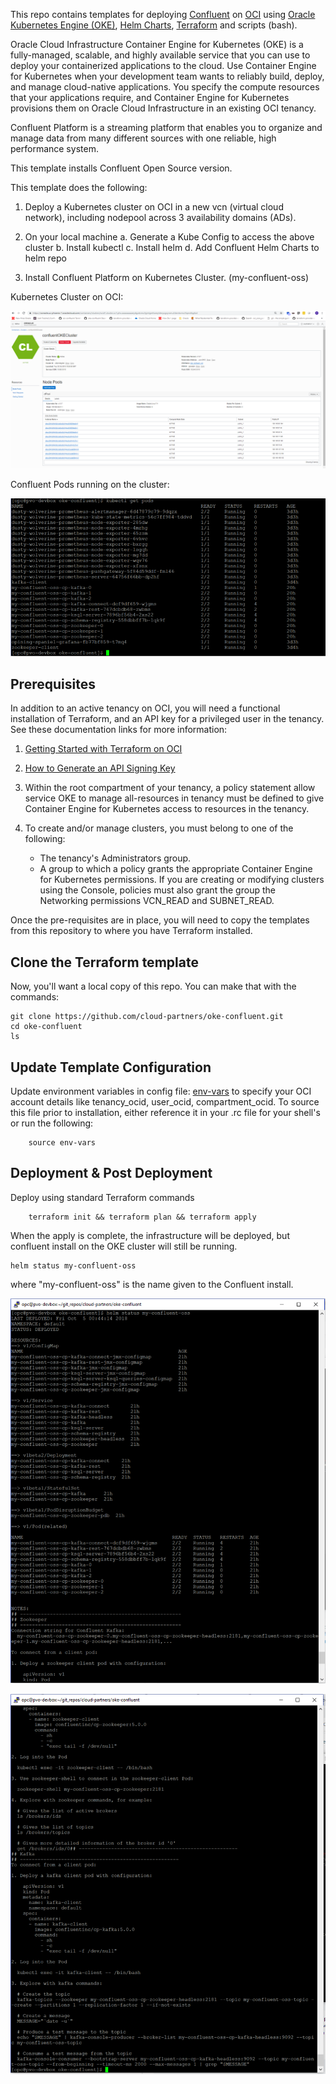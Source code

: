 This repo contains templates for deploying [Confluent](https://www.confluent.io)  on [OCI](https://cloud.oracle.com/cloud-infrastructure) using [Oracle Kubernetes Engine (OKE)](https://cloud.oracle.com/containers/kubernetes-engine), [Helm Charts](https://docs.helm.sh/), [Terraform](https://www.terraform.io/) and scripts (bash).

Oracle Cloud Infrastructure Container Engine for Kubernetes (OKE) is a fully-managed, scalable, and highly available service that you can use to deploy your containerized applications to the cloud. Use Container Engine for Kubernetes when your development team wants to reliably build, deploy, and manage cloud-native applications. You specify the compute resources that your applications require, and Container Engine for Kubernetes provisions them on Oracle Cloud Infrastructure in an existing OCI tenancy.

Confluent Platform is a streaming platform that enables you to organize and manage data from many different sources with one reliable, high performance system.

This template installs Confluent Open Source version.

This template does the following:

1. Deploy a Kubernetes cluster on OCI in a new vcn (virtual cloud network), including nodepool across 3 availability domains (ADs).

2. On your local machine
    	a. Generate a Kube Config to access the above cluster
       	b. Install kubectl
       	c. Install helm
       	d. Add Confluent Helm Charts to helm repo

3. Install Confluent Platform on Kubernetes Cluster. (my-confluent-oss)


Kubernetes Cluster on OCI:

![](./images/OCI_Cluster_Console_Capture.PNG)


Confluent Pods running on the cluster:

![](./images/kubectl_get_pods_Capture.PNG)



## Prerequisites
In addition to an active tenancy on OCI, you will need a functional installation of Terraform, and an API key for a privileged user in the tenancy.  See these documentation links for more information:

1. [Getting Started with Terraform on OCI](https://docs.cloud.oracle.com/iaas/Content/API/SDKDocs/terraformgetstarted.htm)

2. [How to Generate an API Signing Key](https://docs.cloud.oracle.com/iaas/Content/API/Concepts/apisigningkey.htm#How)

3. Within the root compartment of your tenancy, a policy statement allow service OKE to manage all-resources in tenancy must be defined to give Container Engine for Kubernetes access to resources in the tenancy.

4. To create and/or manage clusters, you must belong to one of the following:
	- The tenancy's Administrators group.
	- A group to which a policy grants the appropriate Container Engine for Kubernetes permissions. If you are creating or modifying clusters using the Console, policies must also grant the group the Networking permissions VCN_READ and SUBNET_READ.

Once the pre-requisites are in place, you will need to copy the templates from this repository to where you have Terraform installed.

## Clone the Terraform template
Now, you'll want a local copy of this repo.  You can make that with the commands:

    git clone https://github.com/cloud-partners/oke-confluent.git
    cd oke-confluent
    ls


## Update Template Configuration
Update environment variables in config file: [env-vars](https://github.com/pvaldria/oke-confluent/blob/master/env-vars)  to specify your OCI account details like tenancy_ocid, user_ocid, compartment_ocid. To source this file prior to installation, either reference it in your .rc file for your shell's or run the following:

        source env-vars



## Deployment & Post Deployment

Deploy using standard Terraform commands

        terraform init && terraform plan && terraform apply

When the apply is complete, the infrastructure will be deployed, but confluent install on the OKE cluster will still be running. 

	helm status my-confluent-oss

where "my-confluent-oss" is the name given to the Confluent install.   

![](./images/helm_status_my-confluent-oss-Capture.PNG)

![](./images/helm_status_my-confluent-oss-2-Capture.PNG)



